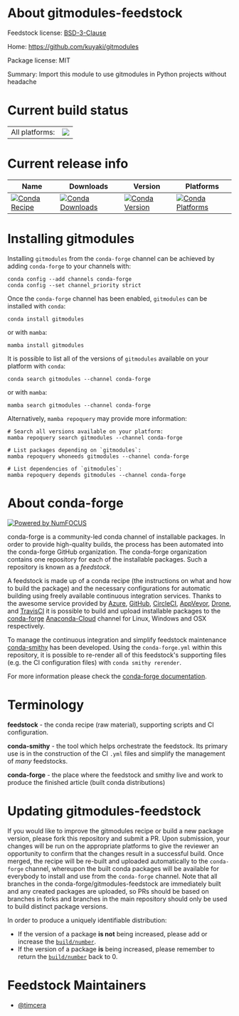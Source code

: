 About gitmodules-feedstock
==========================

Feedstock license: [BSD-3-Clause](https://github.com/conda-forge/gitmodules-feedstock/blob/main/LICENSE.txt)

Home: https://github.com/kuyaki/gitmodules

Package license: MIT

Summary: Import this module to use gitmodules in Python projects without headache

Current build status
====================


<table><tr><td>All platforms:</td>
    <td>
      <a href="https://dev.azure.com/conda-forge/feedstock-builds/_build/latest?definitionId=18852&branchName=main">
        <img src="https://dev.azure.com/conda-forge/feedstock-builds/_apis/build/status/gitmodules-feedstock?branchName=main">
      </a>
    </td>
  </tr>
</table>

Current release info
====================

| Name | Downloads | Version | Platforms |
| --- | --- | --- | --- |
| [![Conda Recipe](https://img.shields.io/badge/recipe-gitmodules-green.svg)](https://anaconda.org/conda-forge/gitmodules) | [![Conda Downloads](https://img.shields.io/conda/dn/conda-forge/gitmodules.svg)](https://anaconda.org/conda-forge/gitmodules) | [![Conda Version](https://img.shields.io/conda/vn/conda-forge/gitmodules.svg)](https://anaconda.org/conda-forge/gitmodules) | [![Conda Platforms](https://img.shields.io/conda/pn/conda-forge/gitmodules.svg)](https://anaconda.org/conda-forge/gitmodules) |

Installing gitmodules
=====================

Installing `gitmodules` from the `conda-forge` channel can be achieved by adding `conda-forge` to your channels with:

```
conda config --add channels conda-forge
conda config --set channel_priority strict
```

Once the `conda-forge` channel has been enabled, `gitmodules` can be installed with `conda`:

```
conda install gitmodules
```

or with `mamba`:

```
mamba install gitmodules
```

It is possible to list all of the versions of `gitmodules` available on your platform with `conda`:

```
conda search gitmodules --channel conda-forge
```

or with `mamba`:

```
mamba search gitmodules --channel conda-forge
```

Alternatively, `mamba repoquery` may provide more information:

```
# Search all versions available on your platform:
mamba repoquery search gitmodules --channel conda-forge

# List packages depending on `gitmodules`:
mamba repoquery whoneeds gitmodules --channel conda-forge

# List dependencies of `gitmodules`:
mamba repoquery depends gitmodules --channel conda-forge
```


About conda-forge
=================

[![Powered by
NumFOCUS](https://img.shields.io/badge/powered%20by-NumFOCUS-orange.svg?style=flat&colorA=E1523D&colorB=007D8A)](https://numfocus.org)

conda-forge is a community-led conda channel of installable packages.
In order to provide high-quality builds, the process has been automated into the
conda-forge GitHub organization. The conda-forge organization contains one repository
for each of the installable packages. Such a repository is known as a *feedstock*.

A feedstock is made up of a conda recipe (the instructions on what and how to build
the package) and the necessary configurations for automatic building using freely
available continuous integration services. Thanks to the awesome service provided by
[Azure](https://azure.microsoft.com/en-us/services/devops/), [GitHub](https://github.com/),
[CircleCI](https://circleci.com/), [AppVeyor](https://www.appveyor.com/),
[Drone](https://cloud.drone.io/welcome), and [TravisCI](https://travis-ci.com/)
it is possible to build and upload installable packages to the
[conda-forge](https://anaconda.org/conda-forge) [Anaconda-Cloud](https://anaconda.org/)
channel for Linux, Windows and OSX respectively.

To manage the continuous integration and simplify feedstock maintenance
[conda-smithy](https://github.com/conda-forge/conda-smithy) has been developed.
Using the ``conda-forge.yml`` within this repository, it is possible to re-render all of
this feedstock's supporting files (e.g. the CI configuration files) with ``conda smithy rerender``.

For more information please check the [conda-forge documentation](https://conda-forge.org/docs/).

Terminology
===========

**feedstock** - the conda recipe (raw material), supporting scripts and CI configuration.

**conda-smithy** - the tool which helps orchestrate the feedstock.
                   Its primary use is in the construction of the CI ``.yml`` files
                   and simplify the management of *many* feedstocks.

**conda-forge** - the place where the feedstock and smithy live and work to
                  produce the finished article (built conda distributions)


Updating gitmodules-feedstock
=============================

If you would like to improve the gitmodules recipe or build a new
package version, please fork this repository and submit a PR. Upon submission,
your changes will be run on the appropriate platforms to give the reviewer an
opportunity to confirm that the changes result in a successful build. Once
merged, the recipe will be re-built and uploaded automatically to the
`conda-forge` channel, whereupon the built conda packages will be available for
everybody to install and use from the `conda-forge` channel.
Note that all branches in the conda-forge/gitmodules-feedstock are
immediately built and any created packages are uploaded, so PRs should be based
on branches in forks and branches in the main repository should only be used to
build distinct package versions.

In order to produce a uniquely identifiable distribution:
 * If the version of a package **is not** being increased, please add or increase
   the [``build/number``](https://docs.conda.io/projects/conda-build/en/latest/resources/define-metadata.html#build-number-and-string).
 * If the version of a package **is** being increased, please remember to return
   the [``build/number``](https://docs.conda.io/projects/conda-build/en/latest/resources/define-metadata.html#build-number-and-string)
   back to 0.

Feedstock Maintainers
=====================

* [@timcera](https://github.com/timcera/)

